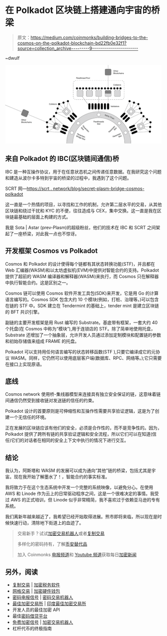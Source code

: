 # 在 Polkadot 区块链上搭建通向宇宙的桥梁

> 原文：<https://medium.com/coinmonks/building-bridges-to-the-cosmos-on-the-polkadot-blockchain-bd22fb0e32f1?source=collection_archive---------9----------------------->

~dwulf

![](img/88f93503102818402931fd59ccd842aa.png)

## **来自 Polkadot 的 IBC(区块链间通信)桥**

IBC 是一种互操作协议，用于在任意状态机之间传递任意数据。在我研究这个问题和建造从波尔卡多特到宇宙的桥梁的过程中，我遇到了这个问题。

SCRT 网—[https://scrt . network/blog/secret-plasm-bridge-cosmos-polkadot](https://scrt.network/blog/secret-plasm-bridge-cosmos-polkadot)

这一直是一个热情的项目，以寻找和工作的机制，允许第二层水平的交易，从其他区块链和绕过干扰和 KYC 的不便，往往造成与 CEX，集中交换。这一直是我在区块链最基础的层面上构建的方式。

我是 Sota | Astar (prev-Plasm)的超级粉丝，他们的技术在 IBC 和 SCRT 之间架起了一座桥梁，对此我一点也不惊讶。

## **开发框架 Cosmos vs Polkadot**

Cosmos 和 Polkadot 的设计使得每个链都有其状态转换功能(STF)，并且都在 Web 汇编器(WASM)和以太坊虚拟机(EVM)中提供对智能合约的支持。Polkadot 提供了超前的 WASM 编译器和解释器(WASMi)来执行，而 Cosmos 只在解释器中执行智能合约。这是区别之一。

Cosmos 链可以使用 Cosmos 软件开发工具包(SDK)来开发，它是用 Go 的计算语言编写的。Cosmos SDK 包含大约 10 个模块(例如，打桩、治理等。)可以包含在链的 STF 中。SDK 建立在 Tendermint 的基础上，tender mint 是建立区块链的 BFT 共识引擎。

副链的主要开发框架是用 Rust 编写的 Substrate。基底带有框架，一套大约 40 个托盘(在 Cosmos 中称为“模块”),用于连锁店的 STF。除了简单地使用托盘，Substrate 还增加了一个抽象层，允许开发人员通过添加定制模块和配置链的参数和初始存储值来组成 FRAME 的托盘。

Polkadot 可以支持用任何语言编写的状态转移函数(STF ),只要它编译成它的元协议 WASM。同样，它仍然可以使用底层客户端(数据库、RPC、网络等。);它只需要在接口上实现原语。

## **底线**

Cosmos network 使用桥-集线器模型来连接具有独立安全保证的链，这意味着链间通信仍然受到接收链对发送链的信任的约束。

Polkadot 设计的首要原则是可伸缩性和互操作性需要共享验证逻辑，这是为了创建一个无信任的环境。

正在发展的区块链应该有他们的安全，必须是合作性的，而不是竞争性的。因为，Polkadot 提供了跨所有链的共享验证逻辑和安全流程，所以它们可以在知道(信任)它们的对话者在相同的安全上下文中执行的情况下进行交互。

## 结论

我认为，阿斯塔和 WASM 的发展可以成为通向“其他”链的桥梁，包括尤其是宇宙。现在我开始了解墨水了！，智能合约的事实标准。

我将致力于在这个生态系统中开发一个完整的系统映像，以避免分心。在使用 AWS 和 Linode 作为云上的日常驱动程序之间，这是一个很难决定的事情。我受过 AWS 的正式培训，但 Linode 似乎非常精简，我不喜欢过于依赖亚马逊的专有系统。

我们离新年越来越近了，我希望已经开始取得进展。熊市即将来临，所以现在是时候快速行动，清除地下街道上的血迹了。

> 交易新手？试试[加密交易机器人](/coinmonks/crypto-trading-bot-c2ffce8acb2a)或者[复制交易](/coinmonks/top-10-crypto-copy-trading-platforms-for-beginners-d0c37c7d698c)
> 
> 多样化的密码持有，了解[币安替代品](https://coincodecap.com/binance-alternatives)
> 
> 加入 Coinmonks [电报频道](https://t.me/coincodecap)和 [Youtube 频道](https://www.youtube.com/c/coinmonks/videos)获取每日[加密新闻](http://coincodecap.com/)

## 另外，阅读

*   [复制交易](/coinmonks/top-10-crypto-copy-trading-platforms-for-beginners-d0c37c7d698c) | [加密税务软件](/coinmonks/crypto-tax-software-ed4b4810e338)
*   [网格交易](https://coincodecap.com/grid-trading) | [加密硬件钱包](/coinmonks/the-best-cryptocurrency-hardware-wallets-of-2020-e28b1c124069)
*   [密码电报信号](/coinmonks/top-3-telegram-channels-for-crypto-traders-in-2021-8385f4411ff4) | [密码交易机器人](/coinmonks/crypto-trading-bot-c2ffce8acb2a)
*   [最佳加密交易所](/coinmonks/crypto-exchange-dd2f9d6f3769) | [印度最佳加密交易所](/coinmonks/bitcoin-exchange-in-india-7f1fe79715c9)
*   开发人员的最佳加密 API
*   最佳[密码借贷平台](/coinmonks/top-5-crypto-lending-platforms-in-2020-that-you-need-to-know-a1b675cec3fa)
*   [免费加密信号](/coinmonks/free-crypto-signals-48b25e61a8da) | [加密交易机器人](/coinmonks/crypto-trading-bot-c2ffce8acb2a)
*   杠杆代币的终极指南